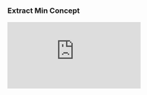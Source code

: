 
### Extract Min Concept
<iframe src="https://www.youtube.com/embed/yuf1CmCg13c" frameborder="0" allow="autoplay; encrypted-media" allowfullscreen></iframe>

